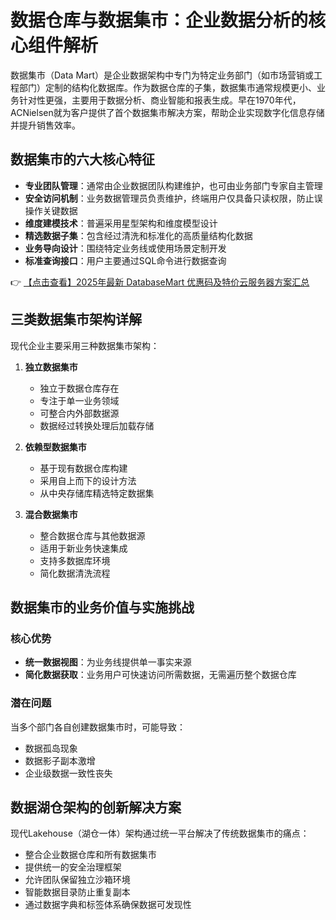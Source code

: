 # 数据仓库与数据集市：企业数据分析的核心组件解析

数据集市（Data Mart）是企业数据架构中专门为特定业务部门（如市场营销或工程部门）定制的结构化数据库。作为数据仓库的子集，数据集市通常规模更小、业务针对性更强，主要用于数据分析、商业智能和报表生成。早在1970年代，ACNielsen就为客户提供了首个数据集市解决方案，帮助企业实现数字化信息存储并提升销售效率。

## 数据集市的六大核心特征

- **专业团队管理**：通常由企业数据团队构建维护，也可由业务部门专家自主管理
- **安全访问机制**：业务数据管理员负责维护，终端用户仅具备只读权限，防止误操作关键数据
- **维度建模技术**：普遍采用星型架构和维度模型设计
- **精选数据子集**：包含经过清洗和标准化的高质量结构化数据
- **业务导向设计**：围绕特定业务线或使用场景定制开发
- **标准查询接口**：用户主要通过SQL命令进行数据查询

👉 [【点击查看】2025年最新 DatabaseMart 优惠码及特价云服务器方案汇总](https://bit.ly/DatabaseMart)

## 三类数据集市架构详解

现代企业主要采用三种数据集市架构：

1. **独立数据集市**
   - 独立于数据仓库存在
   - 专注于单一业务领域
   - 可整合内外部数据源
   - 数据经过转换处理后加载存储

2. **依赖型数据集市**
   - 基于现有数据仓库构建
   - 采用自上而下的设计方法
   - 从中央存储库精选特定数据集

3. **混合数据集市**
   - 整合数据仓库与其他数据源
   - 适用于新业务快速集成
   - 支持多数据库环境
   - 简化数据清洗流程

## 数据集市的业务价值与实施挑战

### 核心优势
- **统一数据视图**：为业务线提供单一事实来源
- **简化数据获取**：业务用户可快速访问所需数据，无需遍历整个数据仓库

### 潜在问题
当多个部门各自创建数据集市时，可能导致：
- 数据孤岛现象
- 数据影子副本激增
- 企业级数据一致性丧失

## 数据湖仓架构的创新解决方案

现代Lakehouse（湖仓一体）架构通过统一平台解决了传统数据集市的痛点：
- 整合企业数据仓库和所有数据集市
- 提供统一的安全治理框架
- 允许团队保留独立沙箱环境
- 智能数据目录防止重复副本
- 通过数据字典和标签体系确保数据可发现性